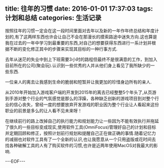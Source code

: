 title: 往年的习惯
date: 2016-01-01 17:37:03
tags: 计划和总结
categories: 生活记录
---
按照往年的习惯一定会在这一段时间里面对去年以及新的一年作年终总结和年度计划的,有了这两样东西也许会让自己不会在那漫长的摸索路途中迷失方向.这也算是我在过去的一年中学习到最重要的东西,对自己的想要获得东西进行一系计划并根据不断的变化修正其中的步骤来实现其目标的一种行事方式.

去年从迷茫的失业中到上下班需要3小时的路程但最终不是很满意的工作，到加入目前所在的公司(聚会玩).认识到一些优秀的人并从他们身上看见了我所缺少的一些东西.

一位亲人的离去让我感到生命的脆弱和短暂并让我更加的珍惜身边所有的亲人.

从2010年开始加入游戏客户端的开发到2015年的离去已经整整5个年头了,从页游到手游对整个行业的气氛感觉是那么的浮躁，各种缺乏创新的游戏项目到对整个行业的信心丧失，曾经一度的想要放弃开发游戏的职业因为整个行业让人看起来这份职业的前景是多么的让人看不见未来呀！

在继续前行的路上改掉自己的执行能力和规划能力让一些因为不能有效执行并拖延了很久的一些目标变成现实,使用软件工具(OmniFocus)管理好自己的计划和目标并定期回顾和修正，按照计划前行规划和提醒自己正在做正确的事情.随着记忆力的减弱也对软件工具有了一个全新的认识,也让我愿意从一个只用盗版或花时间去找各种破解工具的人有了购买软件的习惯,也许是近两年使用MacOS对我最大的影响.

---EOF---
